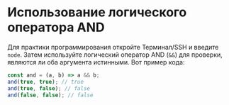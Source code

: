 # Использование логического оператора AND

Для практики программирования откройте Терминал/SSH и введите `node`. Затем используйте логический оператор AND (`&&`) для проверки, являются ли оба аргумента истинными. Вот пример кода:

```js
const and = (a, b) => a && b;
and(true, true); // true
and(true, false); // false
and(false, false); // false
```
